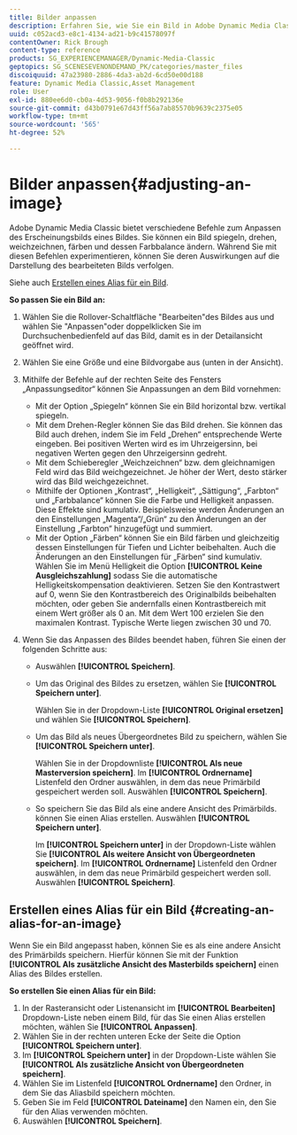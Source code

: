 ```yaml
---
title: Bilder anpassen
description: Erfahren Sie, wie Sie ein Bild in Adobe Dynamic Media Classic anpassen.
uuid: c052acd3-e8c1-4134-ad21-b9c41578097f
contentOwner: Rick Brough
content-type: reference
products: SG_EXPERIENCEMANAGER/Dynamic-Media-Classic
geptopics: SG_SCENESEVENONDEMAND_PK/categories/master_files
discoiquuid: 47a23980-2886-4da3-ab2d-6cd50e00d188
feature: Dynamic Media Classic,Asset Management
role: User
exl-id: 880ee6d0-cb0a-4d53-9056-f0b8b292136e
source-git-commit: d43b0791e67d43ff56a7ab85570b9639c2375e05
workflow-type: tm+mt
source-wordcount: '565'
ht-degree: 52%

---
```


# Bilder anpassen{#adjusting-an-image}

Adobe Dynamic Media Classic bietet verschiedene Befehle zum Anpassen des Erscheinungsbilds eines Bildes. Sie können ein Bild spiegeln, drehen, weichzeichnen, färben und dessen Farbbalance ändern. Während Sie mit diesen Befehlen experimentieren, können Sie deren Auswirkungen auf die Darstellung des bearbeiteten Bilds verfolgen.

Siehe auch [Erstellen eines Alias für ein Bild](adjusting-image.md#creating_an_alias_for_an_image).

**So passen Sie ein Bild an:**

1. Wählen Sie die Rollover-Schaltfläche &quot;Bearbeiten&quot;des Bildes aus und wählen Sie &quot;Anpassen&quot;oder doppelklicken Sie im Durchsuchenbedienfeld auf das Bild, damit es in der Detailansicht geöffnet wird.
1. Wählen Sie eine Größe und eine Bildvorgabe aus (unten in der Ansicht).
1. Mithilfe der Befehle auf der rechten Seite des Fensters „Anpassungseditor“ können Sie Anpassungen an dem Bild vornehmen:

   * Mit der Option „Spiegeln“ können Sie ein Bild horizontal bzw. vertikal spiegeln.
   * Mit dem Drehen-Regler können Sie das Bild drehen. Sie können das Bild auch drehen, indem Sie im Feld „Drehen“ entsprechende Werte eingeben. Bei positiven Werten wird es im Uhrzeigersinn, bei negativen Werten gegen den Uhrzeigersinn gedreht.
   * Mit dem Schieberegler „Weichzeichnen“ bzw. dem gleichnamigen Feld wird das Bild weichgezeichnet. Je höher der Wert, desto stärker wird das Bild weichgezeichnet.
   * Mithilfe der Optionen „Kontrast“, „Helligkeit“, „Sättigung“, „Farbton“ und „Farbbalance“ können Sie die Farbe und Helligkeit anpassen. Diese Effekte sind kumulativ. Beispielsweise werden Änderungen an den Einstellungen „Magenta“/„Grün“ zu den Änderungen an der Einstellung „Farbton“ hinzugefügt und summiert.
   * Mit der Option „Färben“ können Sie ein Bild färben und gleichzeitig dessen Einstellungen für Tiefen und Lichter beibehalten. Auch die Änderungen an den Einstellungen für „Färben“ sind kumulativ. Wählen Sie im Menü Helligkeit die Option **[!UICONTROL Keine Ausgleichszahlung]** sodass Sie die automatische Helligkeitskompensation deaktivieren. Setzen Sie den Kontrastwert auf 0, wenn Sie den Kontrastbereich des Originalbilds beibehalten möchten, oder geben Sie andernfalls einen Kontrastbereich mit einem Wert größer als 0 an. Mit dem Wert 100 erzielen Sie den maximalen Kontrast. Typische Werte liegen zwischen 30 und 70.

1. Wenn Sie das Anpassen des Bildes beendet haben, führen Sie einen der folgenden Schritte aus:

   * Auswählen **[!UICONTROL Speichern]**.

   * Um das Original des Bildes zu ersetzen, wählen Sie **[!UICONTROL Speichern unter]**.

      Wählen Sie in der Dropdown-Liste **[!UICONTROL Original ersetzen]** und wählen Sie **[!UICONTROL Speichern]**.

   * Um das Bild als neues Übergeordnetes Bild zu speichern, wählen Sie **[!UICONTROL Speichern unter]**.

      Wählen Sie in der Dropdownliste **[!UICONTROL Als neue Masterversion speichern]**.
Im **[!UICONTROL Ordnername]** Listenfeld den Ordner auswählen, in dem das neue Primärbild gespeichert werden soll.
Auswählen **[!UICONTROL Speichern]**.

   * So speichern Sie das Bild als eine andere Ansicht des Primärbilds. können Sie einen Alias erstellen. Auswählen **[!UICONTROL Speichern unter]**.

      Im **[!UICONTROL Speichern unter]** in der Dropdown-Liste wählen Sie **[!UICONTROL Als weitere Ansicht von Übergeordneten speichern]**.
Im **[!UICONTROL Ordnername]** Listenfeld den Ordner auswählen, in dem das neue Primärbild gespeichert werden soll.
Auswählen **[!UICONTROL Speichern]**.

## Erstellen eines Alias für ein Bild {#creating-an-alias-for-an-image}

Wenn Sie ein Bild angepasst haben, können Sie es als eine andere Ansicht des Primärbilds speichern. Hierfür können Sie mit der Funktion **[!UICONTROL Als zusätzliche Ansicht des Masterbilds speichern]** einen Alias des Bildes erstellen.

**So erstellen Sie einen Alias für ein Bild:**

1. In der Rasteransicht oder Listenansicht im **[!UICONTROL Bearbeiten]** Dropdown-Liste neben einem Bild, für das Sie einen Alias erstellen möchten, wählen Sie **[!UICONTROL Anpassen]**.
1. Wählen Sie in der rechten unteren Ecke der Seite die Option **[!UICONTROL Speichern unter]**.
1. Im **[!UICONTROL Speichern unter]** in der Dropdown-Liste wählen Sie **[!UICONTROL Als zusätzliche Ansicht von Übergeordneten speichern]**.
1. Wählen Sie im Listenfeld **[!UICONTROL Ordnername]** den Ordner, in dem Sie das Aliasbild speichern möchten.
1. Geben Sie im Feld **[!UICONTROL Dateiname]** den Namen ein, den Sie für den Alias verwenden möchten.
1. Auswählen **[!UICONTROL Speichern]**.
